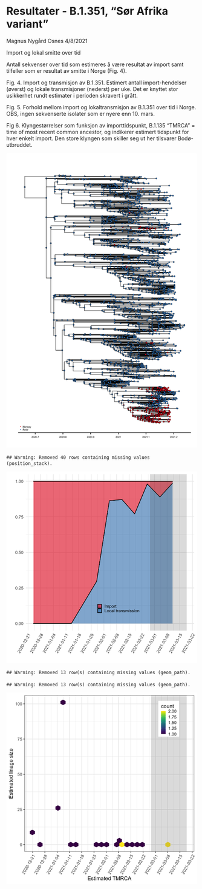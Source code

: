 Resultater - B.1.351, “Sør Afrika variant”
================
Magnus Nygård Osnes
4/8/2021

Import og lokal smitte over tid

Antall sekvenser over tid som estimeres å være resultat av import samt
tilfeller som er resultat av smitte i Norge (Fig. 4).

Fig. 4. Import og transmisjon av B.1.351. Estimert antall
import-hendelser (øverst) og lokale transmisjoner (nederst) per uke. Det
er knyttet stor usikkerhet rundt estimater i perioden skravert i grått.

Fig. 5. Forhold mellom import og lokaltransmisjon av B.1.351 over tid i
Norge. OBS, ingen sekvenserte isolater som er nyere enn 10. mars.

Fig 6. Klyngestørrelser som funksjon av importtidspunkt, B.1.135 “TMRCA”
= time of most recent common ancestor, og indikerer estimert tidspunkt
for hver enkelt import. Den store klyngen som skiller seg ut her
tilsvarer Bodø-utbruddet.

![](Southafrican_results_files/figure-gfm/unnamed-chunk-1-1.png)<!-- -->

    ## Warning: Removed 40 rows containing missing values (position_stack).

![](Southafrican_results_files/figure-gfm/unnamed-chunk-4-1.png)<!-- -->

    ## Warning: Removed 13 row(s) containing missing values (geom_path).

    ## Warning: Removed 13 row(s) containing missing values (geom_path).

![](Southafrican_results_files/figure-gfm/unnamed-chunk-7-1.png)<!-- -->
